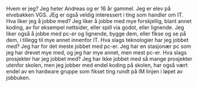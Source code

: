Hvem er jeg?
Jeg heter Andreas og er 16 år gammel. Jeg er elev på elvebakken VGS. JEg er også veldig interessert i ting som handler om IT.
Hva liker jeg å jobbe med?
Jeg liker å jobbe med mye forskjellig, blant annet koding, av for eksempel nettsider, eller spill via godot, eller lignende.
Jeg liker også å jobbe med pc-er og lignende, bygge dem, eller fikse og se på dem, i tillegg til mye annet innenfor IT.
Hva slags teknologier har jeg jobbet med?
Jeg har for det meste jobbet med pc-er. Jeg har en stasjonær pc som jeg har drevet mye med, og jeg har mye annet, men mest pc-er.
Hva slags prosjekter har jeg jobbet med?
Jeg har ikke jobbet med så mange prosjekter utenfor skolen, men jeg jobber med endel koding på skolen, har også vært endel av en
hardware gruppe som fikset ting rundt på IM linjen i løpet av jobbuken. 

<!---
Dressen123/Dressen123 is a ✨ special ✨ repository because its `README.md` (this file) appears on your GitHub profile.
You can click the Preview link to take a look at your changes.
--->
